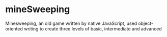 # mineSweeping
Minesweeping, an old game written by native JavaScript, used object-oriented writing to create three levels of basic, intermediate and advanced
